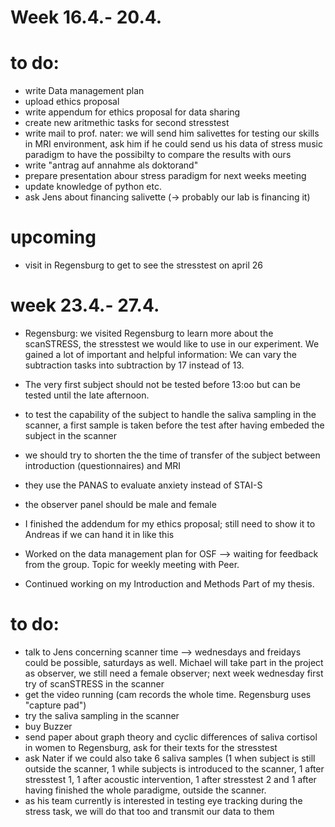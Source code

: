 
# Week 16.4.- 20.4.
# to do: 
- write Data management plan
- upload ethics proposal
- write appendum for ethics proposal for data sharing
- create new aritmethic tasks for second stresstest
- write mail to prof. nater: we will send him salivettes for testing our skills in MRI environment, ask him if he could send us his data of stress music paradigm to have the possibilty to compare the results with ours
- write "antrag auf annahme als doktorand"
- prepare presentation abour stress paradigm for next weeks meeting
- update knowledge of python etc.
- ask Jens about financing salivette (-> probably our lab is financing it)

# upcoming
- visit in Regensburg to get to see the stresstest on april 26

# week 23.4.- 27.4.
- Regensburg: we visited Regensburg to learn more about the scanSTRESS, the stresstest we would like to use in our experiment. We gained a lot of important and helpful information: We can vary the subtraction tasks into subtraction by 17 instead of 13. 
- The very first subject should not be tested before 13:oo but can be tested until the late afternoon. 
- to test the capability of the subject to handle the saliva sampling in the scanner, a first sample is taken before the test after having embeded the subject in the scanner
- we should try to shorten the the time of transfer of the subject between introduction (questionnaires) and MRI
- they use the PANAS to evaluate anxiety instead of STAI-S
- the observer panel should be male and female

- I finished the addendum for my ethics proposal; still need to show it to Andreas if we can hand it in like this
- Worked on the data management plan for OSF --> waiting for feedback from the group. Topic for weekly meeting with Peer.
- Continued working on my Introduction and Methods Part of my thesis.


# to do:
- talk to Jens concerning scanner time --> wednesdays and freidays could be possible, saturdays as well. Michael will take part in the project as observer, we still need a female observer; next week wednesday first try of scanSTRESS in the scanner
- get the video running (cam records the whole time. Regensburg uses "capture pad")
- try the saliva sampling in the scanner
- buy Buzzer 
- send paper about graph theory and cyclic differences of saliva cortisol in women to Regensburg, ask for their texts for the stresstest
- ask Nater if we could also take 6 saliva samples (1 when subject is still outside the scanner, 1 while subjects is introduced to the scanner, 1 after stresstest 1, 1 after acoustic intervention, 1 after stresstest 2 and 1 after having finished the whole paradigme, outside the scanner.
- as his team currently is interested in testing eye tracking during the stress task, we will do that too and transmit our data to them
